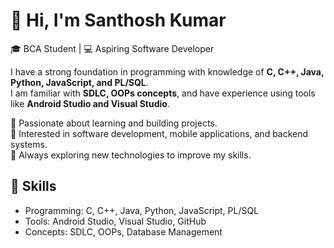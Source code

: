 # 👋 Hi, I'm Santhosh Kumar  

🎓 BCA Student | 💻 Aspiring Software Developer  

I have a strong foundation in programming with knowledge of **C, C++, Java, Python, JavaScript, and PL/SQL**.  
I am familiar with **SDLC, OOPs concepts**, and have experience using tools like **Android Studio and Visual Studio**.  

🔹 Passionate about learning and building projects.  
🔹 Interested in software development, mobile applications, and backend systems.  
🔹 Always exploring new technologies to improve my skills.  

## 🚀 Skills  
- Programming: C, C++, Java, Python, JavaScript, PL/SQL  
- Tools: Android Studio, Visual Studio, GitHub  
- Concepts: SDLC, OOPs, Database Management  
